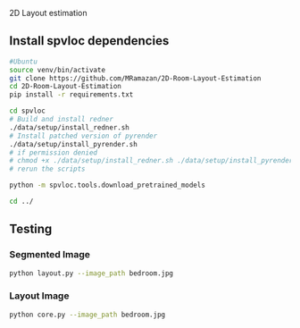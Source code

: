 2D Layout estimation <br>
## Install spvloc dependencies 
```bash
#Ubuntu
source venv/bin/activate
git clone https://github.com/MRamazan/2D-Room-Layout-Estimation
cd 2D-Room-Layout-Estimation
pip install -r requirements.txt
```

```bash
cd spvloc
# Build and install redner
./data/setup/install_redner.sh
# Install patched version of pyrender
./data/setup/install_pyrender.sh
# if permission denied
# chmod +x ./data/setup/install_redner.sh ./data/setup/install_pyrender.sh
# rerun the scripts
```

```bash
python -m spvloc.tools.download_pretrained_models
```

```bash
cd ../
```

## Testing

### Segmented Image
```bash
python layout.py --image_path bedroom.jpg

```

### Layout Image
```bash
python core.py --image_path bedroom.jpg

```



